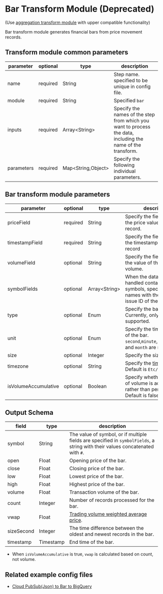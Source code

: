 # Bar Transform Module (Deprecated)

(Use [aggregation transform module](aggregation.md) with upper compatible functionality)

Bar transform module generates financial bars from price movement records.

## Transform module common parameters

| parameter | optional | type | description |
| --- | --- | --- | --- |
| name | required | String | Step name. specified to be unique in config file. |
| module | required | String | Specified `bar` |
| inputs | required | Array<String\> | Specify the names of the step from which you want to process the data, including the name of the transform. |
| parameters | required | Map<String,Object\> | Specify the following individual parameters. |

## Bar transform module parameters

| parameter | optional | type | description |
| --- | --- | --- | --- |
| priceField | required | String | Specify the field name with the price value of the record. |
| timestampField | required | String | Specify the field name with the timestamp value of the record |
| volumeField | optional | String | Specify the field name with the value of the transaction volume. |
| symbolFields | optional | Array<String\> | When the data to be handled contains multiple symbols, specify the field names with the value of the issue ID of the record. |
| type | optional | Enum | Specify the bar type. Currently, only `time` is supported. |
| unit | optional | Enum | Specify the time magnitude of the bar. `second`,`minute`,`hour`,`day`,`week`, and `month` are supported. |
| size | optional | Integer | Specify the size of the bar. |
| timezone | optional | String | Specify the [timezone](https://en.wikipedia.org/wiki/List_of_tz_database_time_zones). Default is `Etc/GMT`. |
| isVolumeAccumulative | optional | Boolean | Specify whether the value of volume is accumulative rather than per transaction. Default is false. |


## Output Schema

| field | type | description |
| --- | --- | --- |
| symbol | String | The value of symbol, or if multiple fields are specified in `symbolFields`, a string with their values concatenated with `#`. |
| open | Float | Opening price of the bar. |
| close | Float | Closing price of the bar. |
| low | Float | Lowest price of the bar. |
| high | Float | Highest price of the bar. |
| volume | Float | Transaction volume of the bar. |
| count | Integer | Number of records processed for the bar. |
| vwap | Float | [Trading volume weighted average price](https://en.wikipedia.org/wiki/Volume-weighted_average_price). |
| sizeSecond | Integer | The time difference between the oldest and newest records in the bar. |
| timestamp | Timestamp | End time of the bar. |

* When `isVolumeAccumulative` is true, `vwap` is calculated based on count, not volume.

## Related example config files

* [Cloud PubSub(Json) to Bar to BigQuery](../../../../examples/pubsub-to-bar-to-bigquery.json)
